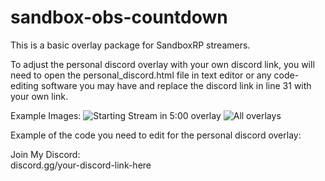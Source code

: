 # sandbox-obs-countdown
This is a basic overlay package for SandboxRP streamers.

To adjust the personal discord overlay with your own discord link, you will need to open the personal_discord.html file in text editor or any code-editing software you may have and replace the discord link in line 31 with your own link.



Example Images:
![Starting Stream in 5:00 overlay](https://github.com/user-attachments/assets/28dfb22b-9b2e-4384-89c2-3eeb4af82b60)
![All overlays](https://github.com/user-attachments/assets/e5108c25-c57e-42a6-a292-176eb80580ba)



Example of the code you need to edit for the personal discord overlay:
<div id="invite">Join My Discord: <br> discord.gg/your-discord-link-here</div>
